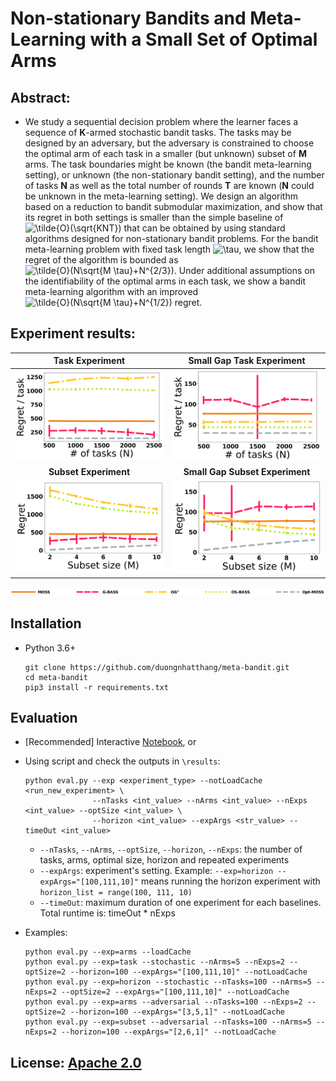 # Non-stationary Bandits and Meta-Learning with a Small Set of Optimal Arms

## Abstract:
- We study a sequential decision problem where the learner faces a sequence of **K**-armed stochastic bandit tasks. The tasks may be designed by an adversary, but the adversary is constrained to choose the optimal arm of each task in a smaller (but unknown) subset of **M** arms. The task boundaries might be known (the bandit meta-learning setting), or unknown (the non-stationary bandit setting), and the number of tasks **N** as well as the total number of rounds **T** are known (**N** could be unknown in the meta-learning setting). We design an algorithm based on a reduction to bandit submodular maximization, and show that its regret in both settings is smaller than the simple baseline of <img src="https://latex.codecogs.com/svg.image?\tilde{O}(\sqrt{KNT})" title="\tilde{O}(\sqrt{KNT})" /> that can be obtained by using standard algorithms designed for non-stationary bandit problems. For the bandit meta-learning problem with fixed task length <img src="https://latex.codecogs.com/svg.image?\tau" title="\tau" />, we show that the regret of the algorithm is bounded as <img src="https://latex.codecogs.com/svg.image?\tilde{O}(N\sqrt{M&space;\tau}&plus;N^{2/3})" title="\tilde{O}(N\sqrt{M \tau}+N^{2/3})" />. Under additional assumptions on the identifiability of the optimal arms in each task, we show a bandit meta-learning algorithm with an improved <img src="https://latex.codecogs.com/svg.image?\tilde{O}(N\sqrt{M&space;\tau}&plus;N^{1/2})" title="\tilde{O}(N\sqrt{M \tau}+N^{1/2})" /> regret.

## Experiment results:

**Task Experiment**             |  **Small Gap Task Experiment**
:-------------------------:|:-------------------------:
![](https://github.com/duongnhatthang/meta-bandit/blob/main/results/cache_tasks.png)  |  ![](https://github.com/duongnhatthang/meta-bandit/blob/main/results/cache_no_assumption_task.png)
**Subset Experiment**             |  **Small Gap Subset Experiment**
![](https://github.com/duongnhatthang/meta-bandit/blob/main/results/cache_subset.png)  |  ![](https://github.com/duongnhatthang/meta-bandit/blob/main/results/cache_no_assumption_subset.png)

![](https://github.com/duongnhatthang/meta-bandit/blob/main/results/legend5.png)

## Installation 
 -  Python 3.6+

    ```
    git clone https://github.com/duongnhatthang/meta-bandit.git
    cd meta-bandit
    pip3 install -r requirements.txt
    ```

## Evaluation 
 -  [Recommended] Interactive [Notebook](https://github.com/duongnhatthang/meta-bandit/blob/main/main.ipynb), or
 -  Using script and check the outputs in `\results`:

    ```
    python eval.py --exp <experiment_type> --notLoadCache <run_new_experiment> \
                   --nTasks <int_value> --nArms <int_value> --nExps <int_value> --optSize <int_value> \
                   --horizon <int_value> --expArgs <str_value> --timeOut <int_value>
    ```

    + `--nTasks`, `--nArms`, `--optSize`, `--horizon`, `--nExps`: the number of tasks, arms, optimal size, horizon and repeated experiments
    + `--expArgs`: experiment's setting. Example: `--exp=horizon --expArgs="[100,111,10]"` means running the horizon experiment with `horizon_list = range(100, 111, 10)`
    + `--timeOut`: maximum duration of one experiment for each baselines. Total runtime is: timeOut * nExps 
 
 -  Examples:

    ```
    python eval.py --exp=arms --loadCache
    python eval.py --exp=task --stochastic --nArms=5 --nExps=2 --optSize=2 --horizon=100 --expArgs="[100,111,10]" --notLoadCache
    python eval.py --exp=horizon --stochastic --nTasks=100 --nArms=5 --nExps=2 --optSize=2 --expArgs="[100,111,10]" --notLoadCache
    python eval.py --exp=arms --adversarial --nTasks=100 --nExps=2 --optSize=2 --horizon=100 --expArgs="[3,5,1]" --notLoadCache
    python eval.py --exp=subset --adversarial --nTasks=100 --nArms=5 --nExps=2 --horizon=100 --expArgs="[2,6,1]" --notLoadCache
    ```

## License: [Apache 2.0](https://github.com/duongnhatthang/meta-bandit/blob/main/LICENSE)
